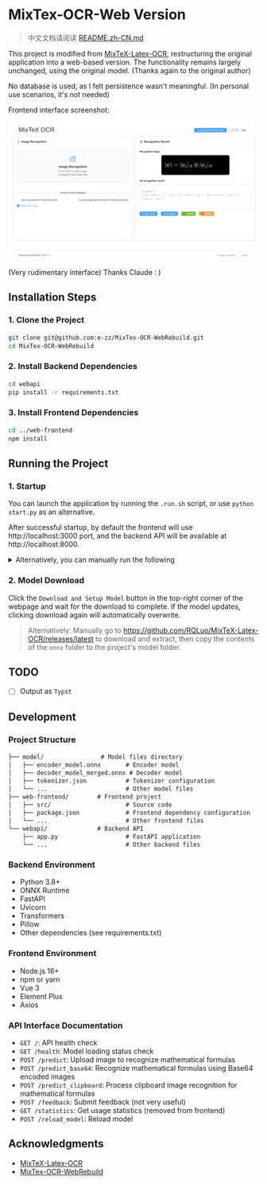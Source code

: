 # MixTex-OCR-Web Version

> 中文文档请阅读 [README.zh-CN.md](./README.zh-CN.md)

This project is modified from [MixTeX-Latex-OCR](https://github.com/RQLuo/MixTeX-Latex-OCR), restructuring the original application into a web-based version. The functionality remains largely unchanged, using the original model. (Thanks again to the original author)

No database is used, as I felt persistence wasn't meaningful. (In personal use scenarios, it's not needed)

Frontend interface screenshot:

![Frontend Interface](https://raw.githubusercontent.com/e-zz/MixTex-OCR-WebRebuild/main/assets/screenshot.png)

(Very rudimentary interface) Thanks Claude     :   )

## Installation Steps

### 1. Clone the Project

```bash
git clone git@github.com:e-zz/MixTex-OCR-WebRebuild.git
cd MixTex-OCR-WebRebuild
```

### 2. Install Backend Dependencies

```bash
cd webapi
pip install -r requirements.txt
```

### 3. Install Frontend Dependencies

```bash
cd ../web-frontend
npm install
```

## Running the Project

### 1. Startup
You can launch the application by running the `.run.sh` script, or use `python start.py` as an alternative.

After successful startup, by default the frontend will use http://localhost:3000 port, and the backend API will be available at http://localhost:8000.

<details>
    <summary>Alternatively, you can manually run the following</summary>

> Start backend service
```bash
cd webapi
uvicorn app:app --host 127.0.0.1 --port 8000 --reload
```
>
> Frontend development server
> 
```bash
cd ../web-frontend
npm run dev
```

</details>

### 2. Model Download
Click the `Download and Setup Model` button in the top-right corner of the webpage and wait for the download to complete. If the model updates, clicking download again will automatically overwrite.

> Alternatively: Manually go to https://github.com/RQLuo/MixTeX-Latex-OCR/releases/latest to download and extract, then copy the contents of the `onnx` folder to the project's model folder.

## TODO
- [ ] Output as `Typst`

## Development

### Project Structure

```
├── model/                # Model files directory
│   ├── encoder_model.onnx       # Encoder model
│   ├── decoder_model_merged.onnx # Decoder model
│   ├── tokenizer.json           # Tokenizer configuration
│   └── ...                      # Other model files
├── web-frontend/        # Frontend project
│   ├── src/                     # Source code
│   ├── package.json             # Frontend dependency configuration
│   └── ...                      # Other frontend files
└── webapi/              # Backend API
    ├── app.py                   # FastAPI application
    └── ...                      # Other backend files
```

### Backend Environment

- Python 3.8+
- ONNX Runtime
- FastAPI
- Uvicorn
- Transformers
- Pillow
- Other dependencies (see requirements.txt)

### Frontend Environment

- Node.js 16+
- npm or yarn
- Vue 3
- Element Plus
- Axios

### API Interface Documentation

- `GET /`: API health check
- `GET /health`: Model loading status check
- `POST /predict`: Upload image to recognize mathematical formulas
- `POST /predict_base64`: Recognize mathematical formulas using Base64 encoded images
- `POST /predict_clipboard`: Process clipboard image recognition for mathematical formulas
- `POST /feedback`: Submit feedback (not very useful)
- `GET /statistics`: Get usage statistics (removed from frontend)
- `POST /reload_model`: Reload model

## Acknowledgments

- [MixTeX-Latex-OCR](https://github.com/RQLuo/MixTeX-Latex-OCR)
- [MixTex-OCR-WebRebuild](https://github.com/OnHaiping/MixTex-OCR-WebRebuild)